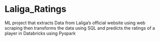 # Laliga_Ratings
ML project that extracts Data from Laliga’s official website  using web scraping then transforms the data using SQL and predicts the  ratings of a player in Databricks using Pyspark
